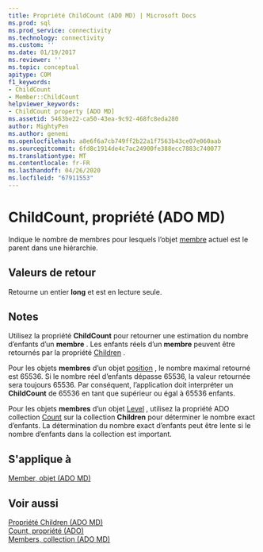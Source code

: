 ```yaml
---
title: Propriété ChildCount (ADO MD) | Microsoft Docs
ms.prod: sql
ms.prod_service: connectivity
ms.technology: connectivity
ms.custom: ''
ms.date: 01/19/2017
ms.reviewer: ''
ms.topic: conceptual
apitype: COM
f1_keywords:
- ChildCount
- Member::ChildCount
helpviewer_keywords:
- ChildCount property [ADO MD]
ms.assetid: 5463be22-ca50-43ea-9c92-468fc8eda280
author: MightyPen
ms.author: genemi
ms.openlocfilehash: a8e6f6a7cb749ff2b22a1f7563b43ce07e060aab
ms.sourcegitcommit: 6fd8c1914de4c7ac24900fe388ecc7883c740077
ms.translationtype: MT
ms.contentlocale: fr-FR
ms.lasthandoff: 04/26/2020
ms.locfileid: "67911553"
---
```

# <a name="childcount-property-ado-md"></a>ChildCount, propriété (ADO MD)
Indique le nombre de membres pour lesquels l’objet [membre](../../../ado/reference/ado-md-api/member-object-ado-md.md) actuel est le parent dans une hiérarchie.  
  
## <a name="return-values"></a>Valeurs de retour  
 Retourne un entier **long** et est en lecture seule.  
  
## <a name="remarks"></a>Notes  
 Utilisez la propriété **ChildCount** pour retourner une estimation du nombre d’enfants d’un **membre** . Les enfants réels d’un **membre** peuvent être retournés par la propriété [Children](../../../ado/reference/ado-md-api/children-property-ado-md.md) .  
  
 Pour les objets **membres** d’un objet [position](../../../ado/reference/ado-md-api/position-object-ado-md.md) , le nombre maximal retourné est 65536. Si le nombre réel d’enfants dépasse 65536, la valeur retournée sera toujours 65536. Par conséquent, l’application doit interpréter un **ChildCount** de 65536 en tant que supérieur ou égal à 65536 enfants.  
  
 Pour les objets **membres** d’un objet [Level](../../../ado/reference/ado-md-api/level-object-ado-md.md) , utilisez la propriété ADO collection [Count](../../../ado/reference/ado-api/count-property-ado.md) sur la collection **Children** pour déterminer le nombre exact d’enfants. La détermination du nombre exact d’enfants peut être lente si le nombre d’enfants dans la collection est important.  
  
## <a name="applies-to"></a>S'applique à  
 [Member, objet (ADO MD)](../../../ado/reference/ado-md-api/member-object-ado-md.md)  
  
## <a name="see-also"></a>Voir aussi  
 [Propriété Children (ADO MD)](../../../ado/reference/ado-md-api/children-property-ado-md.md)   
 [Count, propriété (ADO)](../../../ado/reference/ado-api/count-property-ado.md)   
 [Members, collection (ADO MD)](../../../ado/reference/ado-md-api/members-collection-ado-md.md)
